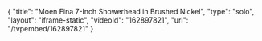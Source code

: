 {
    "title": "Moen Fina 7-Inch Showerhead in Brushed Nickel",
    "type": "solo",
    "layout": "iframe-static",
    "videoId": "162897821",
    "url": "\/tvpembed\/162897821"
}